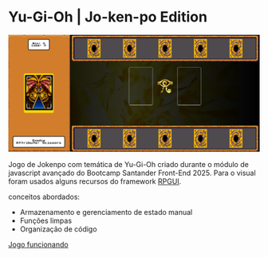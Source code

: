 # Yu-Gi-Oh | Jo-ken-po Edition

<img src="src/preview.png">

Jogo de Jokenpo com temática de Yu-Gi-Oh criado durante o módulo de javascript avançado do Bootcamp Santander Front-End 2025. Para o visual foram usados alguns recursos do framework [RPGUI](https://github.com/RonenNess/RPGUI).

conceitos abordados:
- Armazenamento e gerenciamento de estado manual
- Funções limpas
- Organização de código

[Jogo funcionando](https://tanizmoura.github.io/yugioh-jokenpo/)
